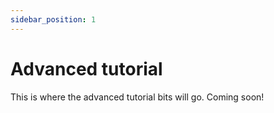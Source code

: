 ```yaml
---
sidebar_position: 1
---
```


# Advanced tutorial 
This is where the advanced tutorial bits will go. Coming soon!
